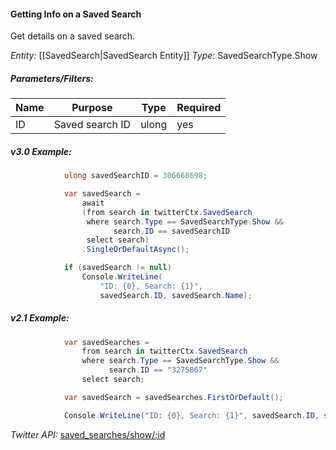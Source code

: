 #### Getting Info on a Saved Search

Get details on a saved search.

*Entity:* [[SavedSearch|SavedSearch Entity]]
*Type:* SavedSearchType.Show

##### Parameters/Filters:

| Name | Purpose | Type | Required |
|------|---------|------|----------|
| ID | Saved search ID | ulong | yes |

##### v3.0 Example:

```c#
            ulong savedSearchID = 306668698;

            var savedSearch =
                await
                (from search in twitterCtx.SavedSearch
                 where search.Type == SavedSearchType.Show &&
                       search.ID == savedSearchID
                 select search)
                .SingleOrDefaultAsync();

            if (savedSearch != null)
                Console.WriteLine(
                    "ID: {0}, Search: {1}", 
                    savedSearch.ID, savedSearch.Name);
```

##### v2.1 Example:

```c#
            var savedSearches =
                from search in twitterCtx.SavedSearch
                where search.Type == SavedSearchType.Show &&
                      search.ID == "3275867"
                select search;

            var savedSearch = savedSearches.FirstOrDefault();

            Console.WriteLine("ID: {0}, Search: {1}", savedSearch.ID, savedSearch.Name);
```

*Twitter API:* [saved_searches/show/:id](https://dev.twitter.com/docs/api/1.1/get/saved_searches/show/%3Aid)